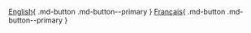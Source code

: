 [English](https://wiki.polisystems.ch/English/){ .md-button .md-button--primary }
[Français](https://wiki.polisystems.ch/Francais/){ .md-button .md-button--primary }

